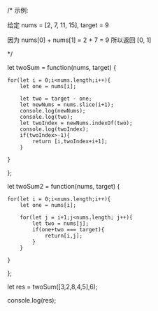 /*
   示例:

   给定 nums = [2, 7, 11, 15], target = 9

   因为 nums[0] + nums[1] = 2 + 7 = 9
   所以返回 [0, 1]

*/

let twoSum = function(nums, target) {

    for(let i = 0;i<nums.length;i++){
        let one = nums[i];

        let two = target - one;
        let newNums = nums.slice(i+1);
        console.log(newNums);
        console.log(two);
        let twoIndex = newNums.indexOf(two);
        console.log(twoIndex);
        if(twoIndex>-1){
            return [i,twoIndex+i+1];
        }

    }
};


let twoSum2 = function(nums, target) {

    for(let i = 0;i<nums.length;i++){
        let one = nums[i];

        for(let j = i+1;j<nums.length; j++){
            let two = nums[j];
            if(one+two === target){
                return[i,j];
            }
        }

    }
};





let res =  twoSum([3,2,8,4,5],6);

console.log(res);
